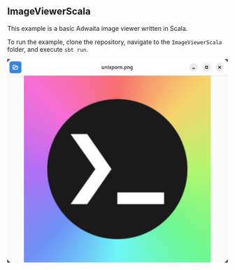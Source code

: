 ## ImageViewerScala

This example is a basic Adwaita image viewer written in Scala.

To run the example, clone the repository, navigate to the `ImageViewerScala` folder, and execute `sbt run`.

![Image Viewer Screenshot](image-viewer.png)